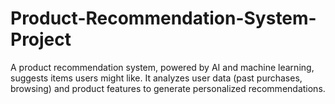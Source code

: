 # Product-Recommendation-System-Project
A product recommendation system, powered by AI and machine learning, suggests items users might like. It analyzes user data (past purchases, browsing) and product features to generate personalized recommendations.
